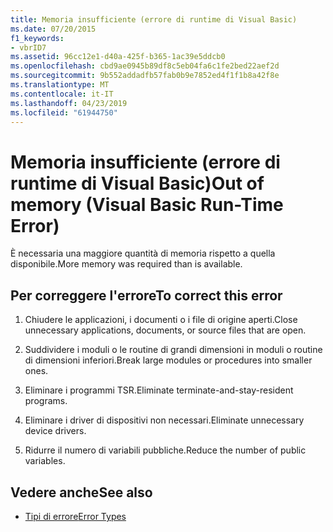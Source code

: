 ```yaml
---
title: Memoria insufficiente (errore di runtime di Visual Basic)
ms.date: 07/20/2015
f1_keywords:
- vbrID7
ms.assetid: 96cc12e1-d40a-425f-b365-1ac39e5ddcb0
ms.openlocfilehash: cbd9ae0945b89df8c5eb04fa6c1fe2bed22aef2d
ms.sourcegitcommit: 9b552addadfb57fab0b9e7852ed4f1f1b8a42f8e
ms.translationtype: MT
ms.contentlocale: it-IT
ms.lasthandoff: 04/23/2019
ms.locfileid: "61944750"
---
```

# <a name="out-of-memory-visual-basic-run-time-error"></a><span data-ttu-id="67ea4-102">Memoria insufficiente (errore di runtime di Visual Basic)</span><span class="sxs-lookup"><span data-stu-id="67ea4-102">Out of memory (Visual Basic Run-Time Error)</span></span>
<span data-ttu-id="67ea4-103">È necessaria una maggiore quantità di memoria rispetto a quella disponibile.</span><span class="sxs-lookup"><span data-stu-id="67ea4-103">More memory was required than is available.</span></span>  
  
## <a name="to-correct-this-error"></a><span data-ttu-id="67ea4-104">Per correggere l'errore</span><span class="sxs-lookup"><span data-stu-id="67ea4-104">To correct this error</span></span>  
  
1. <span data-ttu-id="67ea4-105">Chiudere le applicazioni, i documenti o i file di origine aperti.</span><span class="sxs-lookup"><span data-stu-id="67ea4-105">Close unnecessary applications, documents, or source files that are open.</span></span>  
  
2. <span data-ttu-id="67ea4-106">Suddividere i moduli o le routine di grandi dimensioni in moduli o routine di dimensioni inferiori.</span><span class="sxs-lookup"><span data-stu-id="67ea4-106">Break large modules or procedures into smaller ones.</span></span>  
  
3. <span data-ttu-id="67ea4-107">Eliminare i programmi TSR.</span><span class="sxs-lookup"><span data-stu-id="67ea4-107">Eliminate terminate-and-stay-resident programs.</span></span>  
  
4. <span data-ttu-id="67ea4-108">Eliminare i driver di dispositivi non necessari.</span><span class="sxs-lookup"><span data-stu-id="67ea4-108">Eliminate unnecessary device drivers.</span></span>  
  
5. <span data-ttu-id="67ea4-109">Ridurre il numero di variabili pubbliche.</span><span class="sxs-lookup"><span data-stu-id="67ea4-109">Reduce the number of public variables.</span></span>  
  
## <a name="see-also"></a><span data-ttu-id="67ea4-110">Vedere anche</span><span class="sxs-lookup"><span data-stu-id="67ea4-110">See also</span></span>

- [<span data-ttu-id="67ea4-111">Tipi di errore</span><span class="sxs-lookup"><span data-stu-id="67ea4-111">Error Types</span></span>](../../visual-basic/programming-guide/language-features/error-types.md)
